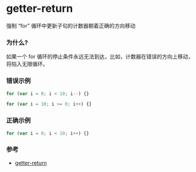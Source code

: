 # getter-return

强制 “for” 循环中更新子句的计数器朝着正确的方向移动

### 为什么?

如果一个 for 循环的停止条件永远无法到达，比如，计数器在错误的方向上移动，将陷入无限循环。

### 错误示例

```js
for (var i = 0; i < 10; i--) {}

for (var i = 10; i >= 0; i++) {}
```

### 正确示例

```js
for (var i = 0; i < 10; i++) {}
```

### 参考

- [getter-return](https://eslint.org/docs/rules/getter-return)
